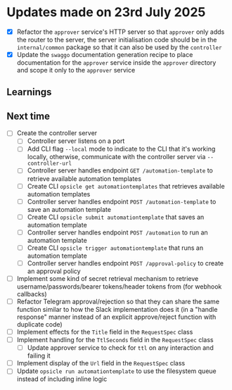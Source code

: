 # Updates made on 23rd July 2025

- [x] Refactor the `approver` service's HTTP server so that `approver` only adds the router to the server, the server initialisation code should be in the `internal/common` package so that it can also be used by the `controller`
- [x] Update the `swaggo` documentation generation recipe to place documentation for the `approver` service inside the `approver` directory and scope it only to the `approver` service

## Learnings

## Next time

- [ ] Create the controller server
  - [ ] Controller server listens on a port
  - [ ] Add CLI flag `--local` mode to indicate to the CLI that it's working locally, otherwise, communicate with the controller server via `--controller-url`
  - [ ] Controller server handles endpoint `GET /automation-template` to retrieve available automation templates
  - [ ] Create CLI `opsicle get automationtemplates` that retrieves available automation templates
  - [ ] Controller server handles endpoint `POST /automation-template` to save an automation template
  - [ ] Create CLI `opsicle submit automationtemplate` that saves an automation template
  - [ ] Controller server handles endpoint `POST /automation` to run an automation template
  - [ ] Create CLI `opsicle trigger automationtemplate` that runs an automation template
  - [ ] Controller server handles endpoint `POST /approval-policy` to create an approval policy
- [ ] Implement some kind of secret retrieval mechanism to retrieve username/passwords/bearer tokens/header tokens from (for webhook callbacks)
- [ ] Refactor Telegram approval/rejection so that they can share the same function similar to how the Slack implementation does it (in a "handle response" manner instead of an explicit approve/reject function with duplicate code)
- [ ] Implement effects for the `Title` field in the `RequestSpec` class
- [ ] Implement handling for the `TtlSeconds` field in the `RequestSpec` class
  - [ ] Update approver service to check for `ttl` on any interaction and failing it
- [ ] Implement display of the `Url` field in the `RequestSpec` class
- [ ] Update `opsicle run automationtemplate` to use the filesystem queue instead of including inline logic
